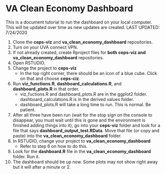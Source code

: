# VA Clean Economy Dashboard

This is a document tutorial to run the dashboard on your local computer. This will be updated over time as new updates are created. 
LAST UPDATED: 7/24/2020


1. Clone the **ceps-viz** and **va_clean_economy_dashboard** repositories.
2. Turn on your UVA connect VPN.
3. If not already created, create Rproject files for **both** **ceps-viz and va_clean_economy_dashboard** repositories. 
4. Open RSTUDIO.
5. Change the project to **ceps-viz**
	* In the top right corner, there should be an icon of a blue cube. Click on that and choose **ceps-ciz**.
6.  Run **viz_functions.R**, **dashboard_calculations.R**, and **dashboard_plots.R** in that order.
	* viz_fuctions.R and dashboard_plots.R are in the ggplot2 folder. dashboard_calculations.R is in the derived values folder.
	* dashboard_plots.R will take a long time to run. This is normal. Be patient.
7. After all three have been run (wait for the stop sign on the console to disappear, you must wait until this is gone and the environment is finished adding things into it), go into your **ceps-viz** folder and look for a file that says **dashboard_output_test.RData**. Move that file (or copy and paste) into the **va_clean_economy_dashboard** folder. 
8. In RSTUDIO, change your project to **va_clean_economy_dashboard**
	* Refer to step 6 on how to do this.
9. Look for the **dashboard.R** file in the **va_clean_economy_dashboard** folder. Run it.
10. The dashboard should be up now. Some plots may not show right away but it will after a minute or 2. 
